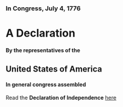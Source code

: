 ### In Congress, July 4, 1776

# A Declaration

#### By the representatives of the 

## United States of America

#### In general congress assembled 

Read the **Declaration of Independence** [here](http://www.ushistory.org/us/10g.asp)
